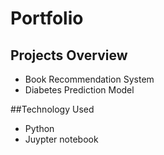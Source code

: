 # Portfolio

## Projects Overview
- Book Recommendation System
- Diabetes Prediction Model

##Technology Used
- Python
- Juypter notebook


